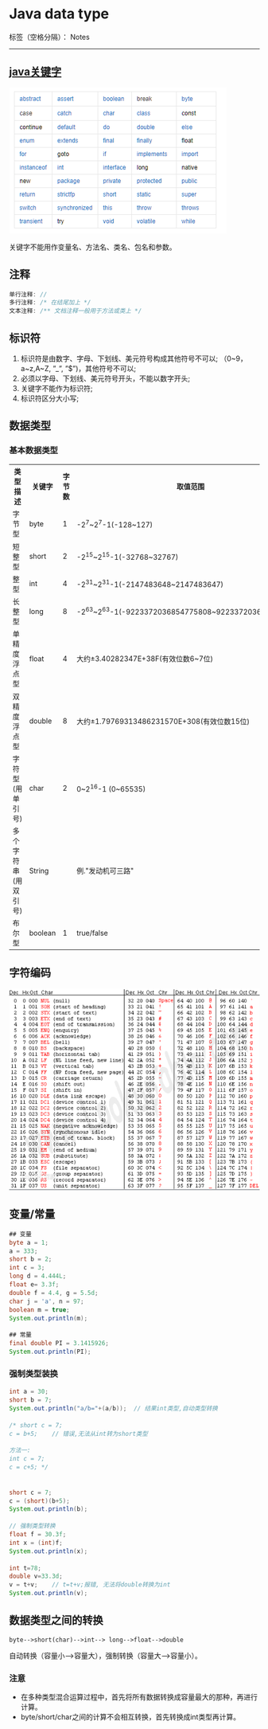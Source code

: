 ﻿# Java data type

标签（空格分隔）： Notes

---

<h2><a href="https://baike.baidu.com/item/java%E5%85%B3%E9%94%AE%E5%AD%97/5808816?fr=aladdin">java关键字</a></h2>
<p><img src="https://raw.githubusercontent.com/rel-start/Notes/picture/picture/java-gjz.png" /></p>
<p>关键字不能用作变量名、方法名、类名、包名和参数。</p>

<h2>注释</h2>

```java
单行注释: //
多行注释: /* 在结尾加上 */
文本注释: /** 文档注释一般用于方法或类上 */ 
```

<h2>标识符</h2>

1. 标识符是由数字、字母、下划线、美元符号构成其他符号不可以;
（0~9，a~z,A~Z, ”_”, ”$”)，其他符号不可以;
2. 必须以字母、下划线、美元符号开头，不能以数字开头;
3. 关键字不能作为标识符;
4. 标识符区分大小写;

<h2>数据类型</h2>
<h3>基本数据类型</h3>
<table>
  <tr>
    <th>类型描述</th>
    <th>关键字</th>
    <th>字节数</th>
    <th>取值范围</th>
    <th>默认值</th>
  </tr>
  <tr>
    <td>字节型</td>
    <td>byte</td>
    <td>1</td>
    <td>-2<sup>7</sup>~2<sup>7</sup>-1(-128~127)</td>
    <td>0</td>
  </tr>
  <tr>
    <td>短整型</td>
    <td>short</td>
    <td>2</td>
    <td>-2<sup>15</sup>~2<sup>15</sup>-1(-32768~32767)</td>
    <td>0</td>
  </tr>
  <tr>
    <td>整型</td>
    <td>int</td>
    <td>4</td>
    <td>-2<sup>31</sup>~2<sup>31</sup>-1(-2147483648~2147483647)</td>
    <td>0</td>
  </tr>
  <tr>
    <td>长整型</td>
    <td>long</td>
    <td>8</td>
    <td>-2<sup>63</sup>~2<sup>63</sup>-1(-9223372036854775808~9223372036854775807)</td>
    <td>0L</td>
  </tr>
  <tr>
    <td>单精度浮点型</td>
    <td>float</td>
    <td>4</td>
    <td>大约±3.40282347E+38F(有效位数6~7位)</td>
    <td>0.0f</td>
  </tr>
  <tr>
    <td>双精度浮点型</td>
    <td>double</td>
    <td>8</td>
    <td>大约±1.79769313486231570E+308(有效位数15位)</td>
    <td>0.0d</td>
  </tr>
  <tr>
    <td>字符型(用单引号)</td>
    <td>char</td>
    <td>2</td>
    <td>0~2<sup>16</sup>-1 (0~65535)</td>
    <td>'\u0000'</td>
  </tr>
  <tr>
    <td>多个字符串(用双引号)</td>
    <td>String</td>
    <td></td>
    <td>例."发动机可三路"</td>
    <td></td>
  </tr>
  <tr>
    <td>布尔型</td>
    <td>boolean</td>
    <td>1</td>
    <td>true/false</td>
    <td>false</td>
  </tr>
</table>

<h2>字符编码</h2>
<p><img src="https://raw.githubusercontent.com/rel-start/Notes/picture/picture/character-encoding.png" /></p>

<h2>变量/常量</h2>

```java
## 变量
byte a = 1;
a = 333;
short b = 2;
int c = 3;
long d = 4.444L;
float e= 3.3f;
double f = 4.4, g = 5.5d;
char j = 'a', n = 97;
boolean m = true;
System.out.println(m);

## 常量
final double PI = 3.1415926;
System.out.println(PI);
```

<h3>强制类型装换</h3>

```java
int a = 30;
short b = 7;
System.out.println("a/b="+(a/b));  // 结果int类型,自动类型转换

/* short c = 7;
c = b+5;	// 错误,无法从int转为short类型

方法一:
int c = 7;
c = c+5; */


short c = 7;
c = (short)(b+5);
System.out.println(b);

// 强制类型转换
float f = 30.3f;
int x = (int)f;
System.out.println(x);

int t=78;
double v=33.3d;
v = t+v;	// t=t+v;报错, 无法将double转换为int
System.out.println(v);
```

<h2>数据类型之间的转换</h2>

    byte-->short(char)-->int--> long-->float-->double

<p>自动转换（容量小-->容量大），强制转换（容量大-->容量小）。</p>

<h3>注意</h3>

- 在多种类型混合运算过程中，首先将所有数据转换成容量最大的那种，再进行计算。
- byte/short/char之间的计算不会相互转换，首先转换成int类型再计算。